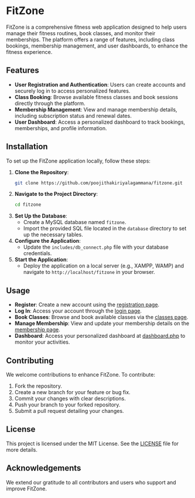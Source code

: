 # FitZone

FitZone is a comprehensive fitness web application designed to help users manage their fitness routines, book classes, and monitor their memberships. The platform offers a range of features, including class bookings, membership management, and user dashboards, to enhance the fitness experience.

## Features

- **User Registration and Authentication**: Users can create accounts and securely log in to access personalized features.
- **Class Booking**: Browse available fitness classes and book sessions directly through the platform.
- **Membership Management**: View and manage membership details, including subscription status and renewal dates.
- **User Dashboard**: Access a personalized dashboard to track bookings, memberships, and profile information.

## Installation

To set up the FitZone application locally, follow these steps:

1. **Clone the Repository**:
   ```bash
   git clone https://github.com/poojithakiriyalagammana/fitzone.git
   ```
2. **Navigate to the Project Directory**:
   ```bash
   cd fitzone
   ```
3. **Set Up the Database**:
   - Create a MySQL database named `fitzone`.
   - Import the provided SQL file located in the `database` directory to set up the necessary tables.
4. **Configure the Application**:
   - Update the `includes/db_connect.php` file with your database credentials.
5. **Start the Application**:
   - Deploy the application on a local server (e.g., XAMPP, WAMP) and navigate to `http://localhost/fitzone` in your browser.

## Usage

- **Register**: Create a new account using the [registration page](register.php).
- **Log In**: Access your account through the [login page](login.php).
- **Book Classes**: Browse and book available classes via the [classes page](classes.php).
- **Manage Membership**: View and update your membership details on the [membership page](membership.php).
- **Dashboard**: Access your personalized dashboard at [dashboard.php](dashboard.php) to monitor your activities.

## Contributing

We welcome contributions to enhance FitZone. To contribute:

1. Fork the repository.
2. Create a new branch for your feature or bug fix.
3. Commit your changes with clear descriptions.
4. Push your branch to your forked repository.
5. Submit a pull request detailing your changes.

## License

This project is licensed under the MIT License. See the [LICENSE](LICENSE) file for more details.

## Acknowledgements

We extend our gratitude to all contributors and users who support and improve FitZone.
